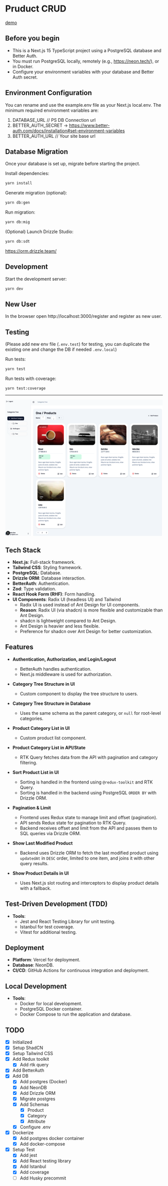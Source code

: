 # Pruduct CRUD

[demo](https://h24-bxp.vercel.app/)

## Before you begin
 - This is a Next.js 15 TypeScript project using a PostgreSQL database and Better Auth.
 - You must run PostgreSQL locally, remotely (e.g., https://neon.tech/), or in Docker.
 - Configure your environment variables with your database and Better Auth secret.

## Environment Configuration

You can rename and use the example.env file as your Next.js local.env. The minimum required environment variables are:

1) DATABASE_URL // PS DB Connection url
2) BETTER_AUTH_SECRET -> https://www.better-auth.com/docs/installation#set-environment-variables
3) BETTER_AUTH_URL // Your site base url

## Database Migration

Once your database is set up, migrate before starting the project.

Install dependencies:

```bash
yarn install
```

Generate migration (optional):

```bash
yarn db:gen
```

Run migration:

```bash
yarn db:mig
```

(Optional) Launch Drizzle Studio:

```bash
yarn db:sdt

```
https://orm.drizzle.team/

## Development

Start the development server:

```bash
yarn dev
```

## New User

In the browser open http://localhost:3000/register and register as new user.

## Testing 
(Please add new env file (`.env.test`) for testing, you can duplicate the existing one and change the DB if needed `.env.local`)

Run tests:

```bash
yarn test
```

Run tests with coverage:

```
yarn test:coverage
```


------------


![img.png](img.png)

## Tech Stack

- **Next.js**: Full-stack framework.
- **Tailwind CSS**: Styling framework.
- **PostgreSQL**: Database.
- **Drizzle ORM**: Database interaction.
- **BetterAuth**: Authentication.
- **Zod**: Type validation.
- **React Hook Form (RHF)**: Form handling.
- **UI Components**: Radix UI (headless UI) and Tailwind
  - Radix UI is used instead of Ant Design for UI components.
  - **Reason**: Radix UI (via shadcn) is more flexible and customizable than Ant Design.
  - shadcn is lightweight compared to Ant Design.
  - Ant Design is heavier and less flexible.
  - Preference for shadcn over Ant Design for better customization.

## Features

- **Authentication, Authorization, and Login/Logout**
  - BetterAuth handles authentication.
  - Next.js middleware is used for authorization.

- **Category Tree Structure in UI**
  - Custom component to display the tree structure to users.

- **Category Tree Structure in Database**
  - Uses the same schema as the parent category, or `null` for root-level categories.

- **Product Category List in UI**
  - Custom product list component.

- **Product Category List in API/State**
  - RTK Query fetches data from the API with pagination and category filtering.

- **Sort Product List in UI**
  - Sorting is handled in the frontend using `@redux-toolkit` and RTK Query.
  - Sorting is handled in the backend using PostgreSQL `ORDER BY` with Drizzle ORM.

- **Pagination & Limit**
  - Frontend uses Redux state to manage limit and offset (pagination).
  - API sends Redux state for pagination to RTK Query.
  - Backend receives offset and limit from the API and passes them to SQL queries via Drizzle ORM.

- **Show Last Modified Product**
  - Backend uses Drizzle ORM to fetch the last modified product using `updatedAt` in `DESC` order, limited to one item, and joins it with other query results.

- **Show Product Details in UI**
  - Uses Next.js slot routing and interceptors to display product details with a fallback.

## Test-Driven Development (TDD)

- **Tools**:
  - Jest and React Testing Library for unit testing.
  - Istanbul for test coverage.
  - Vitest for additional testing.

## Deployment

- **Platform**: Vercel for deployment.
- **Database**: NeonDB.
- **CI/CD**: GitHub Actions for continuous integration and deployment.

## Local Development

- **Tools**:
  - Docker for local development.
  - PostgreSQL Docker container.
  - Docker Compose to run the application and database.
## TODO

- [x] Initialized
- [x] Setup ShadCN
- [x] Setup Tailwind CSS
- [x] Add Redux toolkit
  - [x] Add rtk query
- [x] Add BetterAuth
- [x] Add DB
  - [x] Add postgres (Docker)
  - [x] Add NeonDB
  - [x] Add Drizzle ORM
  - [x] Migrate postgres
  - [x] Add Schemas
    - [x] Product
    - [x] Category
    - [x] Attribute
  - [x] Configure .env
- [x] Dockerize
  - [x] Add postgres docker container
  - [x] Add docker-compose
- [x] Setup Test
  - [x] Add jest
  - [x] Add React testing library
  - [x] Add Istanbul
  - [x] Add coverage
  - [ ] Add Husky precommit
